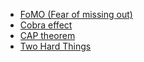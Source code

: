  
* [FoMO (Fear of missing out)](https://en.wikipedia.org/wiki/Fear_of_missing_out)
* [Cobra effect](https://en.wikipedia.org/wiki/Cobra_effect)
* [CAP theorem](https://en.wikipedia.org/wiki/CAP_theorem)
* [Two Hard Things](http://martinfowler.com/bliki/TwoHardThings.html)
